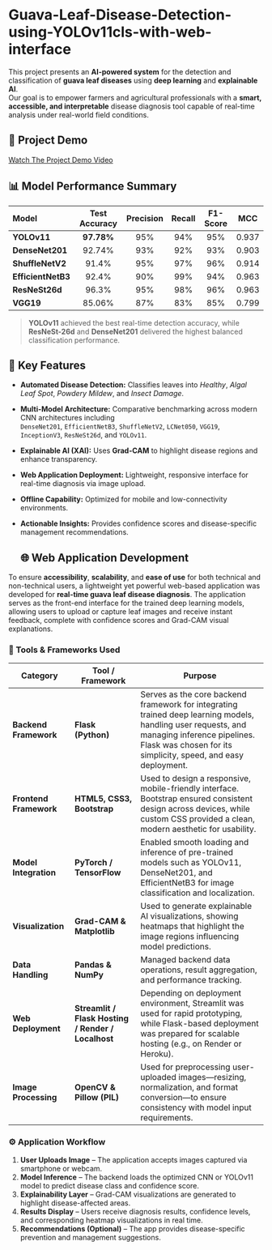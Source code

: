 # Guava-Leaf-Disease-Detection-using-YOLOv11cls-with-web-interface

This project presents an **AI-powered system** for the detection and classification of **guava leaf diseases** using **deep learning** and **explainable AI**.  
Our goal is to empower farmers and agricultural professionals with a **smart, accessible, and interpretable** disease diagnosis tool capable of real-time analysis under real-world field conditions.

## 🎥 Project Demo
[Watch The Project Demo Video](https://github.com/anikatahsinofficial01-bit/Guava-Leaf-Disease-Detection-using-YOLOv11cls-with-web-interface/blob/main/Disease%20Detection%20Video.mp4)

## 📊 Model Performance Summary

| Model | Test Accuracy | Precision | Recall | F1-Score | MCC |
|:------|:--------------:|:----------:|:--------:|:----------:|:----:|
| **YOLOv11** | **97.78%** | 95% | 94% | 95% | 0.937 |
| **DenseNet201** | 92.74% | 93% | 92% | 93% | 0.903 |
| **ShuffleNetV2** | 91.4% | 95% | 97% | 96% | 0.914 |
| **EfficientNetB3** | 92.4% | 90% | 99% | 94% | 0.963 |
| **ResNeSt26d** | 96.3% | 95% | 98% | 96% | 0.963 |
| **VGG19** | 85.06% | 87% | 83% | 85% | 0.799 |

> **YOLOv11** achieved the best real-time detection accuracy, while **ResNeSt-26d** and **DenseNet201** delivered the highest balanced classification performance.

## 🧠 Key Features

- **Automated Disease Detection:** Classifies leaves into *Healthy*, *Algal Leaf Spot*, *Powdery Mildew*, and *Insect Damage*.
- **Multi-Model Architecture:** Comparative benchmarking across modern CNN architectures including  
  `DenseNet201`, `EfficientNetB3`, `ShuffleNetV2`, `LCNet050`, `VGG19`, `InceptionV3`, `ResNeSt26d`, and `YOLOv11`.
- **Explainable AI (XAI):** Uses **Grad-CAM** to highlight disease regions and enhance transparency.
- **Web Application Deployment:** Lightweight, responsive interface for real-time diagnosis via image upload.
- **Offline Capability:** Optimized for mobile and low-connectivity environments.
- **Actionable Insights:** Provides confidence scores and disease-specific management recommendations.

  ## 🌐 Web Application Development

To ensure **accessibility**, **scalability**, and **ease of use** for both technical and non-technical users, a lightweight yet powerful web-based application was developed for **real-time guava leaf disease diagnosis**. The application serves as the front-end interface for the trained deep learning models, allowing users to upload or capture leaf images and receive instant feedback, complete with confidence scores and Grad-CAM visual explanations.


### 🧰 Tools & Frameworks Used

| Category | Tool / Framework | Purpose |
|-----------|------------------|----------|
| **Backend Framework** | **Flask (Python)** | Serves as the core backend framework for integrating trained deep learning models, handling user requests, and managing inference pipelines. Flask was chosen for its simplicity, speed, and easy deployment. |
| **Frontend Framework** | **HTML5, CSS3, Bootstrap** | Used to design a responsive, mobile-friendly interface. Bootstrap ensured consistent design across devices, while custom CSS provided a clean, modern aesthetic for usability. |
| **Model Integration** | **PyTorch / TensorFlow** | Enabled smooth loading and inference of pre-trained models such as YOLOv11, DenseNet201, and EfficientNetB3 for image classification and localization. |
| **Visualization** | **Grad-CAM & Matplotlib** | Used to generate explainable AI visualizations, showing heatmaps that highlight the image regions influencing model predictions. |
| **Data Handling** | **Pandas & NumPy** | Managed backend data operations, result aggregation, and performance tracking. |
| **Web Deployment** | **Streamlit / Flask Hosting / Render / Localhost** | Depending on deployment environment, Streamlit was used for rapid prototyping, while Flask-based deployment was prepared for scalable hosting (e.g., on Render or Heroku). |
| **Image Processing** | **OpenCV & Pillow (PIL)** | Used for preprocessing user-uploaded images—resizing, normalization, and format conversion—to ensure consistency with model input requirements. |



### ⚙️ Application Workflow

1. **User Uploads Image** – The application accepts images captured via smartphone or webcam.  
2. **Model Inference** – The backend loads the optimized CNN or YOLOv11 model to predict disease class and confidence score.  
3. **Explainability Layer** – Grad-CAM visualizations are generated to highlight disease-affected areas.  
4. **Results Display** – Users receive diagnosis results, confidence levels, and corresponding heatmap visualizations in real time.  
5. **Recommendations (Optional)** – The app provides disease-specific prevention and management suggestions.
